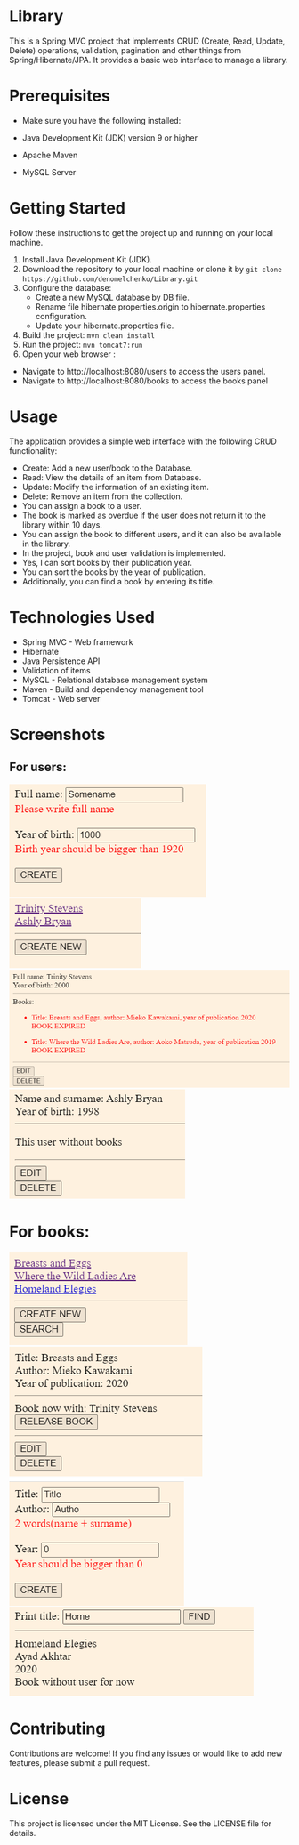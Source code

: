# Library
This is a Spring MVC project that implements CRUD (Create, Read, Update, Delete) operations, validation, pagination
and other things from Spring/Hibernate/JPA. 
It provides a basic web interface to manage a library.

# Prerequisites
* Make sure you have the following installed:
* Java Development Kit (JDK) version 9 or higher
* Apache Maven

* MySQL Server
# Getting Started
Follow these instructions to get the project up and running on your local machine.
1. Install Java Development Kit (JDK).
1. Download the repository to your local machine or clone it by `git clone https://github.com/denomelchenko/Library.git`
1. Configure the database:
   * Create a new MySQL database by DB file.
   * Rename file hibernate.properties.origin to hibernate.properties configuration.
   * Update your hibernate.properties file.
1. Build the project:
   `mvn clean install`
1. Run the project:
   `mvn tomcat7:run`
1. Open your web browser :
  * Navigate to http://localhost:8080/users to access the users panel.
  * Navigate to http://localhost:8080/books to access the books panel

# Usage
The application provides a simple web interface with the following CRUD functionality:
* Create: Add a new user/book to the Database.
* Read: View the details of an item from Database.
* Update: Modify the information of an existing item.
* Delete: Remove an item from the collection.
* You can assign a book to a user.
* The book is marked as overdue if the user does not return it to the library within 10 days.
* You can assign the book to different users, and it can also be available in the library.
* In the project, book and user validation is implemented.
* Yes, I can sort books by their publication year.
* You can sort the books by the year of publication.
* Additionally, you can find a book by entering its title.


# Technologies Used
* Spring MVC - Web framework
* Hibernate
* Java Persistence API
* Validation of items
* MySQL - Relational database management system
* Maven - Build and dependency management tool
* Tomcat - Web server

# Screenshots 
## For users: 
![img_7.png](img_7.png)
![img_6.png](img_6.png)
![img_4.png](img_4.png)
![img_5.png](img_5.png)
# For books:
![img.png](img.png)
![img_1.png](img_1.png)
![img_2.png](img_2.png)
![img_3.png](img_3.png)
# Contributing
Contributions are welcome! If you find any issues or would like to add new features, please submit a pull request.

# License
This project is licensed under the MIT License. See the LICENSE file for details.